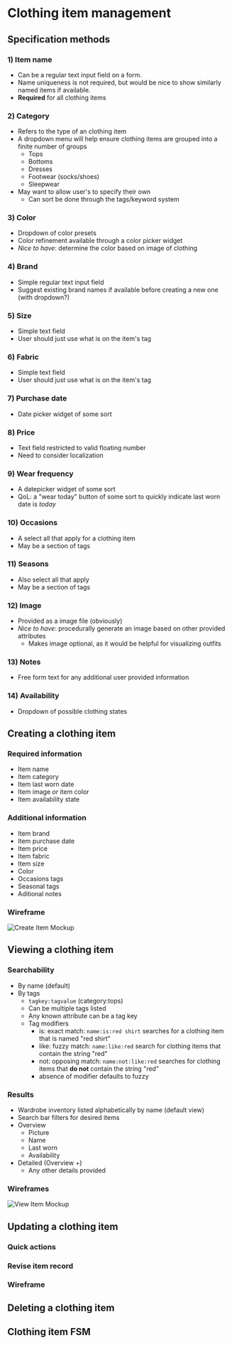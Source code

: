 # Clothing item management

## Specification methods

### 1) Item name

- Can be a regular text input field on a form.
- Name uniqueness is not required, but would be nice to show similarly named items if available.
- **Required** for all clothing items

### 2) Category

- Refers to the type of an clothing item
- A dropdown menu will help ensure clothing items are grouped into a finite number of groups
    - Tops
    - Bottoms
    - Dresses
    - Footwear (socks/shoes)
    - Sleepwear
- May want to allow user's to specify their own
    - Can sort be done through the tags/keyword system

### 3) Color

- Dropdown of color presets
- Color refinement available through a color picker widget
- *Nice to have*: determine the color based on image of clothing 

### 4) Brand

- Simple regular text input field
- Suggest existing brand names if available before creating a new one (with dropdown?)

### 5) Size

- Simple text field
- User should just use what is on the item's tag 

### 6) Fabric

- Simple text field
- User should just use what is on the item's tag

### 7) Purchase date

- Date picker widget of some sort

### 8) Price

- Text field restricted to valid floating number
- Need to consider localization

### 9) Wear frequency

- A datepicker widget of some sort
- QoL: a "wear today" button of some sort to quickly indicate last worn date is *today*

### 10) Occasions

- A select all that apply for a clothing item
- May be a section of tags 

### 11) Seasons

- Also select all that apply 
- May be a section of tags

### 12) Image 

- Provided as a image file (obviously)
- *Nice to have*: procedurally generate an image based on other provided attributes
    - Makes image optional, as it would be helpful for visualizing outfits
    
### 13) Notes

- Free form text for any additional user provided information

### 14) Availability

- Dropdown of possible clothing states

## Creating a clothing item

### Required information 

- Item name 
- Item category
- Item last worn date
- Item image *or* item color
- Item availability state

### Additional information

- Item brand
- Item purchase date
- Item price
- Item fabric
- Item size
- Color
- Occasions tags
- Seasonal tags
- Aditional notes

### Wireframe

![Create Item Mockup](./figures/create-item-mockup.drawio.svg)

## Viewing a clothing item

### Searchability

- By name (default)
- By tags
    - `tagkey:tagvalue` (category:tops)
    - Can be multiple tags listed
    - Any known attribute can be a tag key
    - Tag modifiers
        - is: exact match: `name:is:red shirt` searches for a clothing item that is named "red shirt"
        - like: fuzzy match: `name:like:red` search for clothing items that contain the string "red"
        - not: opposing match: `name:not:like:red` searches for clothing items that **do not** contain the string "red"
        - absence of modifier defaults to fuzzy

### Results

- Wardrobe inventory listed alphabetically by name (default view)
- Search bar filters for desired items
- Overview
    - Picture
    - Name
    - Last worn
    - Availability
- Detailed (Overview +)
    - Any other details provided

### Wireframes

![View Item Mockup](./figures/view-item-mockup.drawio.svg)

## Updating a clothing item

### Quick actions

### Revise item record

### Wireframe

## Deleting a clothing item

## Clothing item FSM
